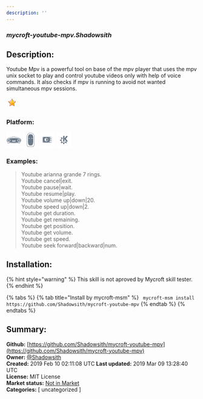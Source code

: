 ```yaml
---
description: ''
---
```


### _mycroft-youtube-mpv.Shadowsith_  
## Description:  
Youtube Mpv is a powerful tool on base of the mpv player that uses the mpv unix
socket to play and control youtube videos only with help of voice commands.
It also checks if mpv is running to avoid not wanted simultaneous mpv sessions.  
  
![](../.gitbook/assets/star.png)  
  
### Platform:  
 ![Mark I](../.gitbook/assets/mark-1-icon.png)  ![Mark II](../.gitbook/assets/mark-2-icon.png)  ![Picroft](../.gitbook/assets/picroft-icon.png)  ![plasmoid](../.gitbook/assets/kde.png)   
### Examples:  
> Youtube arianna grande 7 rings.  
> Youtube cancel|exit.  
> Youtube pause|wait.  
> Youtube resume|play.  
> Youtube volume up|down|20.  
> Youtube speed up|down|2.  
> Youtube get duration.  
> Youtube get remaining.  
> Youtube get position.  
> Youtube get volume.  
> Youtube get speed.  
> Youtube seek forward|backward|num.  
  
## Installation:  
{% hint style="warning" %}
This skill is not aproved by Mycroft skill tester.
{% endhint %}
    
{% tabs %}
{% tab title="Install by mycroft-msm" %}
``` mycroft-msm install https://github.com/Shadowsith/mycroft-youtube-mpv```
{% endtab %}
  {% endtabs %}
    
## Summary:  
**Github:** [https://github.com/Shadowsith/mycroft-youtube-mpv](https://github.com/Shadowsith/mycroft-youtube-mpv)  
**Owner:** [@Shadowsith](https://github.com/Shadowsith)  
**Created:** 2019 Feb 10 02:11:08 UTC  **Last updated:** 2019 Mar 09 13:28:40 UTC  
**License:** MIT License  
**Market status:** [Not in Market](https://market.mycroft.ai/skill/)  
**Categories:** [ uncategorized ]   
